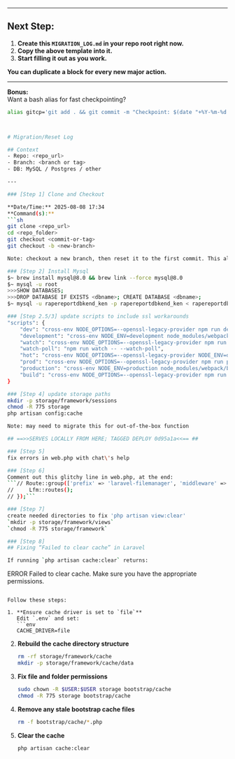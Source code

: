 
---

## **Next Step:**
1. **Create this `MIGRATION_LOG.md` in your repo root right now.**
2. **Copy the above template into it.**
3. **Start filling it out as you work.**

**You can duplicate a block for every new major action.**

---

**Bonus:**  
Want a bash alias for fast checkpointing?
```sh
alias gitcp='git add . && git commit -m "Checkpoint: $(date "+%Y-%m-%d %H:%M")" && git tag cp-$(date "+%Y%m%d-%H%M")'



# Migration/Reset Log

## Context
- Repo: <repo_url>
- Branch: <branch or tag>
- DB: MySQL / Postgres / other

---

### [Step 1] Clone and Checkout

**Date/Time:** 2025-08-08 17:34  
**Command(s):**
```sh
git clone <repo_url>
cd <repo_folder>
git checkout <commit-or-tag>
git checkout -b <new-branch>

Note: checkout a new branch, then reset it to the first commit. This allows a from-scratch rebuild.

### [Step 2] Install Mysql
$~ brew install mysql@8.0 && brew link --force mysql@8.0
$~ mysql -u root
>>>SHOW DATABASES;
>>>DROP DATABASE IF EXISTS <dbname>; CREATE DATABASE <dbname>;
$~ mysql -u rapereportdbkend_ken -p rapereportdbkend_ken < rapereportdbkend_ken.sql

### [Step 2.5/3] update scripts to include ssl workarounds
"scripts": {
    "dev": "cross-env NODE_OPTIONS=--openssl-legacy-provider npm run development",
    "development": "cross-env NODE_ENV=development node_modules/webpack/bin/webpack.js --progress --hide-modules --config=node_modules/laravel-mix/setup/webpack.config.js",
    "watch": "cross-env NODE_OPTIONS=--openssl-legacy-provider npm run development -- --watch",
    "watch-poll": "npm run watch -- --watch-poll",
    "hot": "cross-env NODE_OPTIONS=--openssl-legacy-provider NODE_ENV=development node_modules/webpack-dev-server/bin/webpack-dev-server.js --inline --hot --disable-host-check --config=node_modules/laravel-mix/setup/webpack.config.js",
    "prod": "cross-env NODE_OPTIONS=--openssl-legacy-provider npm run production",
    "production": "cross-env NODE_ENV=production node_modules/webpack/bin/webpack.js --no-progress --hide-modules --config=node_modules/laravel-mix/setup/webpack.config.js",
    "build": "cross-env NODE_OPTIONS=--openssl-legacy-provider npm run production"
}

### [Step 4] update storage paths
mkdir -p storage/framework/sessions
chmod -R 775 storage
php artisan config:cache

Note: may need to migrate this for out-of-the-box function

## ==>>SERVES LOCALLY FROM HERE; TAGGED DEPLOY 0d95a1a<<== ##

### [Step 5]
fix errors in web.php with chat\'s help

### [Step 6]
Comment out this glitchy line in web.php, at the end:
```// Route::group(['prefix' => 'laravel-filemanager', 'middleware' => ['web', 'auth']], function () {
//     Lfm::routes();
// });```

### [Step 7]
create needed directories to fix 'php artisan view:clear'
`mkdir -p storage/framework/views`
`chmod -R 775 storage/framework`

### [Step 8]
## Fixing “Failed to clear cache” in Laravel

If running `php artisan cache:clear` returns:

```
ERROR  Failed to clear cache. Make sure you have the appropriate permissions.
```

Follow these steps:

1. **Ensure cache driver is set to `file`**  
   Edit `.env` and set:
   ```env
   CACHE_DRIVER=file
   ```

2. **Rebuild the cache directory structure**
   ```bash
   rm -rf storage/framework/cache
   mkdir -p storage/framework/cache/data
   ```

3. **Fix file and folder permissions**
   ```bash
   sudo chown -R $USER:$USER storage bootstrap/cache
   chmod -R 775 storage bootstrap/cache
   ```

4. **Remove any stale bootstrap cache files**
   ```bash
   rm -f bootstrap/cache/*.php
   ```

5. **Clear the cache**
   ```bash
   php artisan cache:clear
   ```

